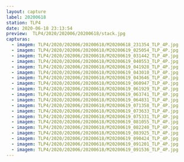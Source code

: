 ```yaml
---
layout: capture
label: 20200618
station: TLP4
date: 2020-06-18 23:13:54
preview:  TLP4/2020/202006/20200618/stack.jpg
capturas:
  - imagem: TLP4/2020/202006/20200618/M20200618_231354_TLP_4P.jpg
  - imagem: TLP4/2020/202006/20200618/M20200619_025054_TLP_4P.jpg
  - imagem: TLP4/2020/202006/20200618/M20200619_031442_TLP_4P.jpg
  - imagem: TLP4/2020/202006/20200618/M20200619_040553_TLP_4P.jpg
  - imagem: TLP4/2020/202006/20200618/M20200619_041928_TLP_4P.jpg
  - imagem: TLP4/2020/202006/20200618/M20200619_043010_TLP_4P.jpg
  - imagem: TLP4/2020/202006/20200618/M20200619_043646_TLP_4P.jpg
  - imagem: TLP4/2020/202006/20200618/M20200619_060947_TLP_4P.jpg
  - imagem: TLP4/2020/202006/20200618/M20200619_061929_TLP_4P.jpg
  - imagem: TLP4/2020/202006/20200618/M20200619_063741_TLP_4P.jpg
  - imagem: TLP4/2020/202006/20200618/M20200619_064831_TLP_4P.jpg
  - imagem: TLP4/2020/202006/20200618/M20200619_071358_TLP_4P.jpg
  - imagem: TLP4/2020/202006/20200618/M20200619_073633_TLP_4P.jpg
  - imagem: TLP4/2020/202006/20200618/M20200619_075331_TLP_4P.jpg
  - imagem: TLP4/2020/202006/20200618/M20200619_081055_TLP_4P.jpg
  - imagem: TLP4/2020/202006/20200618/M20200619_082240_TLP_4P.jpg
  - imagem: TLP4/2020/202006/20200618/M20200619_083925_TLP_4P.jpg
  - imagem: TLP4/2020/202006/20200618/M20200619_090424_TLP_4P.jpg
  - imagem: TLP4/2020/202006/20200618/M20200619_091201_TLP_4P.jpg
  - imagem: TLP4/2020/202006/20200618/M20200619_091536_TLP_4P.jpg
---
```

